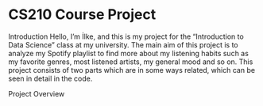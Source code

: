 # CS210 Course Project

Introduction
Hello, I’m İlke, and this is my project for the “Introduction to Data Science” class at my university. The main aim of this project is to analyze my Spotify playlist to find more about my listening habits such as my favorite genres, most listened artists, my general mood and so on. This project consists of two parts which are in some ways related, which can be seen in detail in the code. 

Project Overview

